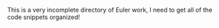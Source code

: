 This is a very incomplete directory of Euler work, I need to get all of the code snippets organized!
